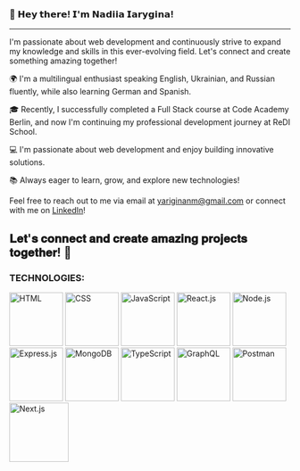 

### 👋 **𝗛𝗲𝘆 𝘁𝗵𝗲𝗿𝗲!** 𝗜'𝗺 𝗡𝗮𝗱𝗶𝗶𝗮 𝗜𝗮𝗿𝘆𝗴𝗶𝗻𝗮!
---


I'm passionate about web development and continuously strive to expand my knowledge and skills in this ever-evolving field.
Let's connect and create something amazing together!

🌍 I'm a multilingual enthusiast speaking English, Ukrainian, and Russian fluently, while also learning German and Spanish.

🎓 Recently, I successfully completed a Full Stack course at Code Academy Berlin, and now I'm continuing my professional development journey at ReDI School.

💻 I'm passionate about web development and enjoy building innovative solutions.

📚 Always eager to learn, grow, and explore new technologies!

Feel free to reach out to me via email at [yariginanm@gmail.com](mailto:yariginanm@gmail.com) or connect with me on [LinkedIn](https://www.linkedin.com/in/nadiia-iarygina/)!

𝐋𝐞𝐭'𝐬 𝐜𝐨𝐧𝐧𝐞𝐜𝐭 𝐚𝐧𝐝 𝐜𝐫𝐞𝐚𝐭𝐞 𝐚𝐦𝐚𝐳𝐢𝐧𝐠 𝐩𝐫𝐨𝐣𝐞𝐜𝐭𝐬 𝐭𝐨𝐠𝐞𝐭𝐡𝐞𝐫! 🚀
---
### TECHNOLOGIES:
<p align="left">
  <img src="https://img.icons8.com/color/96/000000/html-5.png" width="96" alt="HTML">
  <img src="https://img.icons8.com/color/96/000000/css3.png" width="96" alt="CSS">
  <img src="https://img.icons8.com/color/96/000000/javascript.png" width="96" alt="JavaScript">
  <img src="https://img.icons8.com/color/96/000000/react-native.png" width="96" alt="React.js">
  <img src="https://img.icons8.com/color/96/000000/nodejs.png" width="96" alt="Node.js">
  <img src="https://img.icons8.com/color/96/000000/express.png" width="96" alt="Express.js">
  <img src="https://img.icons8.com/color/96/000000/mongodb.png" width="96" alt="MongoDB">
  <img src="https://img.icons8.com/color/96/000000/typescript.png" width="96" alt="TypeScript">
  <img src="https://img.icons8.com/color/96/000000/graphql.png" width="96" alt="GraphQL">
  <img src="https://res.cloudinary.com/dqgvmwnpl/image/upload/v1709037513/postman-icon_ofl0ce.png" width="96" alt="Postman">
  <img src="https://upload.wikimedia.org/wikipedia/commons/8/8e/Nextjs-logo.svg" width="106" alt="Next.js">
</p>














<!---
Nadiia2323/Nadiia2323 is a ✨ special ✨ repository because its `README.md` (this file) appears on your GitHub profile.
You can click the Preview link to take a look at your changes.
--->
